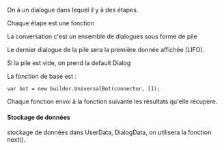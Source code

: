 On à un dialogue dans lequel il y à des étapes.

Chaque étape est une fonction

La conversation c'est un ensemble de dialogues sous forme de pile

Le dernier dialogue de la pile sera la première donnée affichée (LIFO).

Si la pile est vide, on prend la default Dialog

La fonction de base est :

```JS
var bot = new builder.UniversalBot(connector, []);
```

Chaque fonction envoi à la fonction suivante les résultats qu'elle récupère.

#### Stockage de données

stockage de données dans UserData, DialogData, on utilisera la fonction next().

